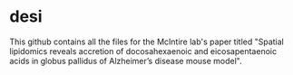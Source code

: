 # desi

This github contains all the files for the McIntire lab's paper titled "Spatial lipidomics reveals accretion of docosahexaenoic and eicosapentaenoic acids in globus pallidus of Alzheimer’s disease mouse model".

